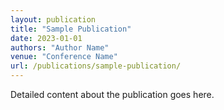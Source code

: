 ```yaml
---
layout: publication
title: "Sample Publication"
date: 2023-01-01
authors: "Author Name"
venue: "Conference Name"
url: /publications/sample-publication/
---
```


Detailed content about the publication goes here. 